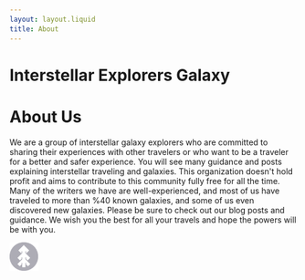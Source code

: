 ```yaml
---
layout: layout.liquid
title: About
---
```


# Interstellar Explorers Galaxy 
# **About Us**
<div class="posts">
<p>We are a group of interstellar galaxy explorers who are committed to sharing their experiences with other travelers or who want to be a traveler for a better and safer experience. You will see many guidance and posts explaining interstellar traveling and galaxies. This organization doesn't hold profit and aims to contribute to this community fully free for all the time. Many of the writers we have are well-experienced, and most of us have traveled to more than %40 known galaxies, and some of us even discovered new galaxies. Please be sure to check out our blog posts and guidance. We wish you the best for all your travels and hope the powers will be with you.</p>
</div>

<img class="about" alt="pine" src="/images/pine.png" width="50" />